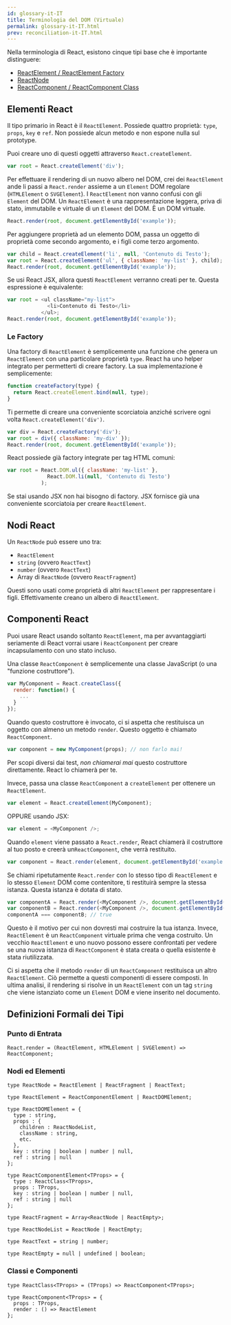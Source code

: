 ```yaml
---
id: glossary-it-IT
title: Terminologia del DOM (Virtuale)
permalink: glossary-it-IT.html
prev: reconciliation-it-IT.html
---
```


Nella terminologia di React, esistono cinque tipi base che è importante distinguere:

- [ReactElement / ReactElement Factory](#react-elements)
- [ReactNode](#react-nodes)
- [ReactComponent / ReactComponent Class](#react-components)

## Elementi React

Il tipo primario in React è il `ReactElement`. Possiede quattro proprietà: `type`, `props`, `key` e `ref`. Non possiede alcun metodo e non espone nulla sul prototype.

Puoi creare uno di questi oggetti attraverso `React.createElement`.

```javascript
var root = React.createElement('div');
```

Per effettuare il rendering di un nuovo albero nel DOM, crei dei `ReactElement` ande li passi a `React.render` assieme a un `Element` DOM regolare (`HTMLElement` o `SVGElement`). I `ReactElement` non vanno confusi con gli `Element` del DOM. Un `ReactElement` è una rappresentazione leggera, priva di stato, immutabile e virtuale di un `Element` del DOM. È un DOM virtuale.

```javascript
React.render(root, document.getElementById('example'));
```

Per aggiungere proprietà ad un elemento DOM, passa un oggetto di proprietà come secondo argomento, e i figli come terzo argomento.

```javascript
var child = React.createElement('li', null, 'Contenuto di Testo');
var root = React.createElement('ul', { className: 'my-list' }, child);
React.render(root, document.getElementById('example'));
```

Se usi React JSX, allora questi `ReactElement` verranno creati per te. Questa espressione è equivalente:

```javascript
var root = <ul className="my-list">
             <li>Contenuto di Testo</li>
           </ul>;
React.render(root, document.getElementById('example'));
```

### Le Factory

Una factory di `ReactElement` è semplicemente una funzione che genera un  `ReactElement` con una particolare proprietà `type`. React ha uno helper integrato per permetterti di creare factory. La sua implementazione è semplicemente:

```javascript
function createFactory(type) {
  return React.createElement.bind(null, type);
}
```

Ti permette di creare una conveniente scorciatoia anziché scrivere ogni volta `React.createElement('div')`.

```javascript
var div = React.createFactory('div');
var root = div({ className: 'my-div' });
React.render(root, document.getElementById('example'));
```

React possiede già factory integrate per tag HTML comuni:

```javascript
var root = React.DOM.ul({ className: 'my-list' },
             React.DOM.li(null, 'Contenuto di Testo')
           );
```

Se stai usando JSX non hai bisogno di factory. JSX fornisce già una conveniente scorciatoia per creare `ReactElement`.


## Nodi React

Un `ReactNode` può essere uno tra:

- `ReactElement`
- `string` (ovvero `ReactText`)
- `number` (ovvero `ReactText`)
- Array di `ReactNode` (ovvero `ReactFragment`)

Questi sono usati come proprietà di altri `ReactElement` per rappresentare i figli. Effettivamente creano un albero di `ReactElement`.


## Componenti React

Puoi usare React usando soltanto `ReactElement`, ma per avvantaggiarti seriamente di  React vorrai usare i `ReactComponent` per creare incapsulamento con uno stato incluso.

Una classe `ReactComponent` è semplicemente una classe JavaScript (o una "funzione costruttore").

```javascript
var MyComponent = React.createClass({
  render: function() {
    ...
  }
});
```

Quando questo costruttore è invocato, ci si aspetta che restituisca un oggetto con almeno un metodo `render`. Questo oggetto è chiamato `ReactComponent`.

```javascript
var component = new MyComponent(props); // non farlo mai!
```

Per scopi diversi dai test, *non chiamerai mai* questo costruttore direttamente. React lo chiamerà per te.

Invece, passa una classe `ReactComponent` a `createElement` per ottenere un `ReactElement`.

```javascript
var element = React.createElement(MyComponent);
```

OPPURE usando JSX:

```javascript
var element = <MyComponent />;
```

Quando `element` viene passato a `React.render`, React chiamerà il costruttore al tuo posto e creerà un`ReactComponent`, che verrà restituito.

```javascript
var component = React.render(element, document.getElementById('example'));
```

Se chiami ripetutamente `React.render` con lo stesso tipo di `ReactElement` e lo stesso `Element` DOM come contenitore, ti restituirà sempre la stessa istanza. Questa istanza è dotata di stato.

```javascript
var componentA = React.render(<MyComponent />, document.getElementById('example'));
var componentB = React.render(<MyComponent />, document.getElementById('example'));
componentA === componentB; // true
```

Questo è il motivo per cui non dovresti mai costruire la tua istanza. Invece, `ReactElement` è un `ReactComponent` virtuale prima che venga costruito. Un vecchio `ReactElement` e uno nuovo possono essere confrontati per vedere se una nuova istanza di `ReactComponent` è stata creata o quella esistente è stata riutilizzata.

Ci si aspetta che il metodo `render` di un `ReactComponent` restituisca un altro `ReactElement`. Ciò permette a questi componenti di essere composti. In ultima analisi, il rendering si risolve in un `ReactElement` con un tag `string` che viene istanziato come un `Element` DOM e viene inserito nel documento.


## Definizioni Formali dei Tipi

### Punto di Entrata

```
React.render = (ReactElement, HTMLElement | SVGElement) => ReactComponent;
```

### Nodi ed Elementi

```
type ReactNode = ReactElement | ReactFragment | ReactText;

type ReactElement = ReactComponentElement | ReactDOMElement;

type ReactDOMElement = {
  type : string,
  props : {
    children : ReactNodeList,
    className : string,
    etc.
  },
  key : string | boolean | number | null,
  ref : string | null
};

type ReactComponentElement<TProps> = {
  type : ReactClass<TProps>,
  props : TProps,
  key : string | boolean | number | null,
  ref : string | null
};

type ReactFragment = Array<ReactNode | ReactEmpty>;

type ReactNodeList = ReactNode | ReactEmpty;

type ReactText = string | number;

type ReactEmpty = null | undefined | boolean;
```

### Classi e Componenti

```
type ReactClass<TProps> = (TProps) => ReactComponent<TProps>;

type ReactComponent<TProps> = {
  props : TProps,
  render : () => ReactElement
};
```
